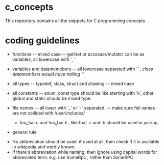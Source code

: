 # c_concepts
This repository contains all the snippets for C programming concepts

# coding guidelines

* functions -- mixed case -- get/set or accessor/mutator  can be as variables, all lowercase with '_'
* variables and datamemebers -- all lowercase separated with '_' , class datamembers would have trailing '_'
* all types -- typedef, class, struct and aliasiing -- mixed case
* all constants -- enum, const type should be like starting with 'k', other global and static should be mixed type.
* file names -- all lower with '_' or '-' separated. -- make sure fiel names are not collided with /user/includes/
   - foo_bar.c and foo_bar.h , like that .c and .h should be used in pairing.

* general rule
- No abbreviation should be used. if used at all, then check if it is available in wikipedia and wordly known.
- if there's abbreviation while naming, then ignore using capital words for abbreviated term. e.g. use SomeRpc , rather than SomeRPC.


